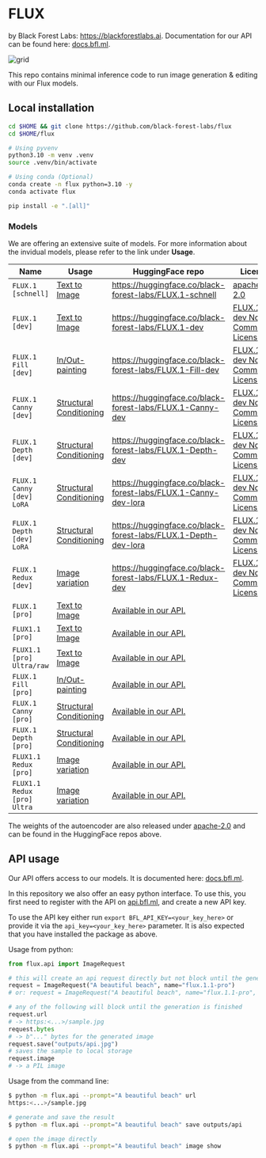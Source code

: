 # FLUX
by Black Forest Labs: https://blackforestlabs.ai. Documentation for our API can be found here: [docs.bfl.ml](https://docs.bfl.ml/).

![grid](assets/grid.jpg)

This repo contains minimal inference code to run image generation & editing with our Flux models.

## Local installation

```bash
cd $HOME && git clone https://github.com/black-forest-labs/flux
cd $HOME/flux

# Using pyvenv
python3.10 -m venv .venv
source .venv/bin/activate

# Using conda (Optional)
conda create -n flux python=3.10 -y
conda activate flux

pip install -e ".[all]"
```

### Models

We are offering an extensive suite of models. For more information about the invidual models, please refer to the link under **Usage**.

| Name                        | Usage                                                      | HuggingFace repo                                               | License                                                               |
| --------------------------- | ---------------------------------------------------------- | -------------------------------------------------------------- | --------------------------------------------------------------------- |
| `FLUX.1 [schnell]`          | [Text to Image](docs/text-to-image.md)                     | https://huggingface.co/black-forest-labs/FLUX.1-schnell        | [apache-2.0](model_licenses/LICENSE-FLUX1-schnell)                    |
| `FLUX.1 [dev]`              | [Text to Image](docs/text-to-image.md)                     | https://huggingface.co/black-forest-labs/FLUX.1-dev            | [FLUX.1-dev Non-Commercial License](model_licenses/LICENSE-FLUX1-dev) |
| `FLUX.1 Fill [dev]`         | [In/Out-painting](docs/fill.md)                            | https://huggingface.co/black-forest-labs/FLUX.1-Fill-dev       | [FLUX.1-dev Non-Commercial License](model_licenses/LICENSE-FLUX1-dev) |
| `FLUX.1 Canny [dev]`        | [Structural Conditioning](docs/structural-conditioning.md) | https://huggingface.co/black-forest-labs/FLUX.1-Canny-dev      | [FLUX.1-dev Non-Commercial License](model_licenses/LICENSE-FLUX1-dev) |
| `FLUX.1 Depth [dev]`        | [Structural Conditioning](docs/structural-conditioning.md) | https://huggingface.co/black-forest-labs/FLUX.1-Depth-dev      | [FLUX.1-dev Non-Commercial License](model_licenses/LICENSE-FLUX1-dev) |
| `FLUX.1 Canny [dev] LoRA`   | [Structural Conditioning](docs/structural-conditioning.md) | https://huggingface.co/black-forest-labs/FLUX.1-Canny-dev-lora | [FLUX.1-dev Non-Commercial License](model_licenses/LICENSE-FLUX1-dev) |
| `FLUX.1 Depth [dev] LoRA`   | [Structural Conditioning](docs/structural-conditioning.md) | https://huggingface.co/black-forest-labs/FLUX.1-Depth-dev-lora | [FLUX.1-dev Non-Commercial License](model_licenses/LICENSE-FLUX1-dev) |
| `FLUX.1 Redux [dev]`        | [Image variation](docs/image-variation.md)                 | https://huggingface.co/black-forest-labs/FLUX.1-Redux-dev      | [FLUX.1-dev Non-Commercial License](model_licenses/LICENSE-FLUX1-dev) |
| `FLUX.1 [pro]`              | [Text to Image](docs/text-to-image.md)                     | [Available in our API.](https://docs.bfl.ml/)                  |                                                                       |
| `FLUX1.1 [pro]`             | [Text to Image](docs/text-to-image.md)                     | [Available in our API.](https://docs.bfl.ml/)                  |                                                                       |
| `FLUX1.1 [pro] Ultra/raw`   | [Text to Image](docs/text-to-image.md)                     | [Available in our API.](https://docs.bfl.ml/)                  |                                                                       |
| `FLUX.1 Fill [pro]`         | [In/Out-painting](docs/fill.md)                            | [Available in our API.](https://docs.bfl.ml/)                  |                                                                       |
| `FLUX.1 Canny [pro]`        | [Structural Conditioning](docs/structural-conditioning.md) | [Available in our API.](https://docs.bfl.ml/)                  |                                                                       |
| `FLUX.1 Depth [pro]`        | [Structural Conditioning](docs/structural-conditioning.md) | [Available in our API.](https://docs.bfl.ml/)                  |                                                                       |
| `FLUX1.1 Redux [pro]`       | [Image variation](docs/image-variation.md)                 | [Available in our API.](https://docs.bfl.ml/)                  |                                                                       |
| `FLUX1.1 Redux [pro] Ultra` | [Image variation](docs/image-variation.md)                 | [Available in our API.](https://docs.bfl.ml/)                  |                                                                       |

The weights of the autoencoder are also released under [apache-2.0](https://huggingface.co/datasets/choosealicense/licenses/blob/main/markdown/apache-2.0.md) and can be found in the HuggingFace repos above.

## API usage

Our API offers access to our models. It is documented here:
[docs.bfl.ml](https://docs.bfl.ml/).

In this repository we also offer an easy python interface. To use this, you
first need to register with the API on [api.bfl.ml](https://api.bfl.ml/), and
create a new API key.

To use the API key either run `export BFL_API_KEY=<your_key_here>` or provide
it via the `api_key=<your_key_here>` parameter. It is also expected that you
have installed the package as above.

Usage from python:

```python
from flux.api import ImageRequest

# this will create an api request directly but not block until the generation is finished
request = ImageRequest("A beautiful beach", name="flux.1.1-pro")
# or: request = ImageRequest("A beautiful beach", name="flux.1.1-pro", api_key="your_key_here")

# any of the following will block until the generation is finished
request.url
# -> https:<...>/sample.jpg
request.bytes
# -> b"..." bytes for the generated image
request.save("outputs/api.jpg")
# saves the sample to local storage
request.image
# -> a PIL image
```

Usage from the command line:

```bash
$ python -m flux.api --prompt="A beautiful beach" url
https:<...>/sample.jpg

# generate and save the result
$ python -m flux.api --prompt="A beautiful beach" save outputs/api

# open the image directly
$ python -m flux.api --prompt="A beautiful beach" image show
```
